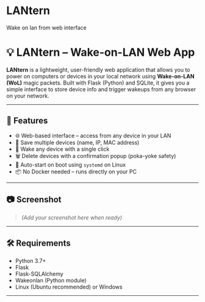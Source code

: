 # LANtern
Wake on lan from web interface

# 💡 LANtern – Wake-on-LAN Web App

**LANtern** is a lightweight, user-friendly web application that allows you to power on computers or devices in your local network using **Wake-on-LAN (WoL)** magic packets. Built with Flask (Python) and SQLite, it gives you a simple interface to store device info and trigger wakeups from any browser on your network.

---

## 🚀 Features

- 🌐 Web-based interface – access from any device in your LAN
- 💾 Save multiple devices (name, IP, MAC address)
- 🔘 Wake any device with a single click
- 🗑️ Delete devices with a confirmation popup (poka-yoke safety)
- 🧠 Auto-start on boot using `systemd` on Linux
- 📦 No Docker needed – runs directly on your PC

---

## 📷 Screenshot

> *(Add your screenshot here when ready)*

---

## 🛠️ Requirements

- Python 3.7+
- Flask
- Flask-SQLAlchemy
- Wakeonlan (Python module)
- Linux (Ubuntu recommended) or Windows

---
